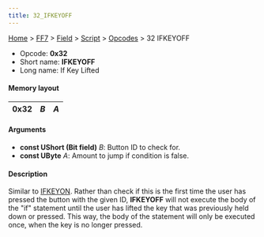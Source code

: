 ```yaml
---
title: 32_IFKEYOFF
---
```


[Home](../../../../index.md) > [FF7](../../../../FF7.md) > [Field](../../../Field.md) > [Script](../../Script.md) > [Opcodes](../Opcodes.md) > 32 IFKEYOFF

-   Opcode: **0x32**
-   Short name: **IFKEYOFF**
-   Long name: If Key Lifted

#### Memory layout

| 0x32 | *B* | *A* |
|------|-----|-----|

#### Arguments

-   **const UShort (Bit field)** *B*: Button ID to check for.
-   **const UByte** *A*: Amount to jump if condition is false.

#### Description

Similar to [IFKEYON](31_IFKEYON.md). Rather than check if this is the first time the user has pressed the button with the given ID, **IFKEYOFF** will not execute the body of the "if" statement until the user has lifted the key that was previously held down or pressed. This way, the body of the statement will only be executed once, when the key is no longer pressed.
